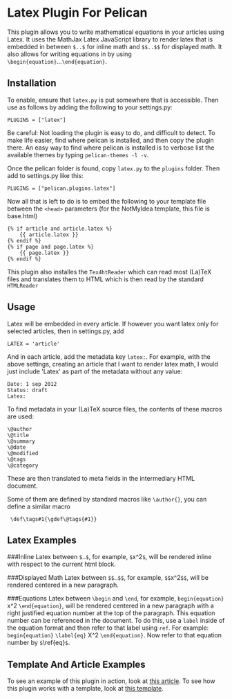 Latex Plugin For Pelican
========================

This plugin allows you to write mathematical equations in your articles using Latex.
It uses the MathJax Latex JavaScript library to render latex that is embedded in
between `$..$` for inline math and `$$..$$` for displayed math. It also allows for 
writing equations in by using `\begin{equation}`...`\end{equation}`.

Installation
------------

To enable, ensure that `latex.py` is put somewhere that is accessible.
Then use as follows by adding the following to your settings.py:

    PLUGINS = ["latex"]

Be careful: Not loading the plugin is easy to do, and difficult to detect. To
make life easier, find where pelican is installed, and then copy the plugin
there. An easy way to find where pelican is installed is to verbose list the
available themes by typing `pelican-themes -l -v`. 

Once the pelican folder is found, copy `latex.py` to the `plugins` folder. Then 
add to settings.py like this:

    PLUGINS = ["pelican.plugins.latex"]

Now all that is left to do is to embed the following to your template file 
between the `<head>` parameters (for the NotMyIdea template, this file is base.html)

    {% if article and article.latex %}
        {{ article.latex }}
    {% endif %}
    {% if page and page.latex %}
        {{ page.latex }}
    {% endif %}

This plugin also installes the `Tex4htReader` which can read most (La)TeX files
and translates them to HTML which is then read by the standard `HTMLReader`

Usage
-----
Latex will be embedded in every article. If however you want latex only for
selected articles, then in settings.py, add

    LATEX = 'article'

And in each article, add the metadata key `latex:`. For example, with the above
settings, creating an article that I want to render latex math, I would just 
include 'Latex' as part of the metadata without any value:

    Date: 1 sep 2012
    Status: draft
    Latex:

To find metadata in your (La)TeX source files, the contents of these macros 
are used:

    \@author
    \@title
    \@summary
    \@date
    \@modified
    \@tags
    \@category

These are then translated to meta fields in the intermediary HTML document.

Some of them are defined by standard macros like `\author{}`, you can define a similar macro

     \def\tags#1{\gdef\@tags{#1}}

Latex Examples
--------------
###Inline
Latex between `$`..`$`, for example, `$`x^2`$`, will be rendered inline 
with respect to the current html block.

###Displayed Math
Latex between `$$`..`$$`, for example, `$$`x^2`$$`, will be rendered centered in a 
new paragraph.

###Equations
Latex between `\begin` and `\end`, for example, `begin{equation}` x^2 `\end{equation}`, 
will be rendered centered in a new paragraph with a right justified equation number 
at the top of the paragraph. This equation number can be referenced in the document. 
To do this, use a `label` inside of the equation format and then refer to that label 
using `ref`. For example: `begin{equation}` `\label{eq}` X^2 `\end{equation}`. Now 
refer to that equation number by `$`\ref{eq}`$`.
   
Template And Article Examples
-----------------------------
To see an example of this plugin in action, look at 
[this article](http://doctrina.org/How-RSA-Works-With-Examples.html). To see how 
this plugin works with a template, look at 
[this template](https://github.com/barrysteyn/pelican_theme-personal_blog).
